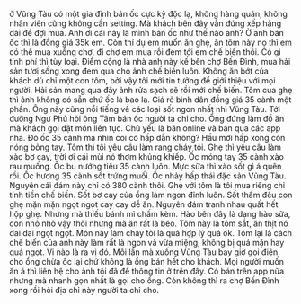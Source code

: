 ở Vũng Tàu có một gia đình bán ốc cực kỳ độc lạ, không hàng quán, không nhân viên cũng không cần setting. Mà khách bên đây vẫn đứng xếp hàng dài để đợi mua. Anh ơi cái này là mình bán ốc như thế nào anh? Ờ anh bán ốc thì là đồng giá 35k em. Còn thí dụ em muốn ăn ghẹ, ăn tôm này nọ thì em có thể mua xuống chợ, đi chợ em mua rồi đem tới em chế biến thôi. Có gì tính phí thì tùy loại. Điểm cộng là nhà anh này kế bên chợ Bến Đình, mua hải sản tươi sống xong đem qua cho ảnh chế biến luôn. Không ăn bớt của khách dù chỉ một con tôm, bởi vậy tôi mới tin tưởng để giới thiệu với mọi người. Hải sản mang qua đây ảnh rửa sạch sẽ rồi mới chế biến. Tôm cua ghẹ thì ảnh không có sẵn chứ ốc là bao la. Giá rẻ bình dân đồng giá 35 cành một phần. Ông này cũng nổi tiếng về các loại sốt ngon nhất nhì Vũng Tàu. Tới đường Ngư Phủ hỏi ông Tâm bán ốc người ta chỉ cho. Ổng đứng làm đồ ăn mà khách gọi đặt món liên tục. Chủ yếu là bán online và bán qua các app nha. Đó ốc 35 cành mà nhìn coi có hấp dẫn không? Hầu mới hấp xong còn nóng bỏng tay. Tôm thì tôi yêu cầu làm rang cháy tỏi. Ghẹ thì yêu cầu làm xào bơ cay, trời ơi cái mùi nó thơm khủng khiếp. Ốc móng tay 35 cành xào rau muống. Ốc bu nướng tiêu 35 cành luôn. Mực sữa thì xào sốt gì á quên rồi. Ốc hương 35 cành sốt trứng muối. Ốc nhảy hấp thái đặc sản Vũng Tàu. Nguyên cái đám này chỉ có 380 cành thôi. Ghẹ với tôm là tôi mua riêng chỉ tính tiền chế biến. Sốt bơ cay của ổng làm ngon đỉnh luôn. Sốt thấm đều con ghẹ mặn mặn ngọt ngọt cay cay dễ ăn. Nguyên đám tranh nhau quất hết hộp ghẹ. Nhưng mà thiếu bánh mì chấm kèm. Hào bên đây là dạng hào sữa, con nhỏ nhỏ vậy thôi nhưng mà ăn rất là béo. Tôm này là tôm sắt, ăn thịt nó dai dai ngọt ngọt. Món này làm cháy tỏi là quá hợp lý quá ok. Tóm lại là cách chế biến của anh này làm rất là ngon và vừa miệng, không bị quá mặn hay quá ngọt. Vị nào là ra vị đó. Mỗi lần mà xuống Vũng Tàu bay giờ gọi điện cho ổng chừa ốc lại chứ không là ổng bán hết cho khách. Mọi người muốn ăn á thì liên hệ cho ảnh tôi đã để thông tin ở trên đây. Có bán trên app nữa nhưng mà nhanh gọn nhất là gọi cho ổng. Còn không thì ra chợ Bến Đình xong rồi hỏi địa chỉ này người ta chỉ cho.